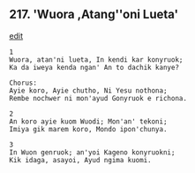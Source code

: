 
## 217.  'Wuora ,Atang''oni Lueta'
[edit](https://docs.google.com/document/d/1SB2TIPoi4IrwaUZCdkgMpupdu1Myy65q/edit?mode=html)



    1
    Wuora, atan'ni lueta, In kendi kar konyruok;
    Ka da iweya kenda ngan' An to dachik kanye?

    Chorus:
    Ayie koro, Ayie chutho, Ni Yesu nothona;
    Rembe nochwer ni mon'ayud Gonyruok e richona.

    2
    An koro ayie kuom Wuodi; Mon'an' tekoni;
    Imiya gik marem koro, Mondo ipon'chunya.

    3
    In Wuon genruok; an'yoi Kageno konyruokni;
    Kik idaga, asayoi, Ayud ngima kuomi.


